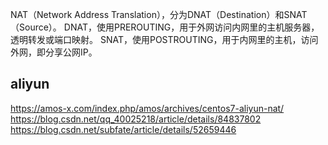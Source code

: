 NAT（Network Address Translation），分为DNAT（Destination）和SNAT（Source）。
DNAT，使用PREROUTING，用于外网访问内网里的主机服务器，透明转发或端口映射。
SNAT，使用POSTROUTING，用于内网里的主机，访问外网，即分享公网IP。

## aliyun

https://amos-x.com/index.php/amos/archives/centos7-aliyun-nat/
https://blog.csdn.net/qq_40025218/article/details/84837802
https://blog.csdn.net/subfate/article/details/52659446